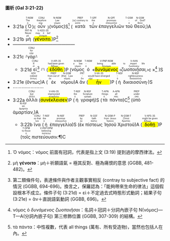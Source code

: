 #### 圖析 (Gal 3:21-22)

- 3:21a (<RUBY><ruby><ruby>Ὁ<rt>ὁ</rt></ruby><rt>The</rt></ruby><rt>T-NSM</rt></RUBY>)⦇ <RUBY><ruby><ruby>οὖν<rt>οὖν</rt></ruby><rt>therefore</rt></ruby><rt>CONJ</rt></RUBY> ⦈(<RUBY><ruby><ruby>νόμος<rt>νόμος</rt></ruby><rt>Law</rt></ruby><rt>N-NSM</rt></RUBY>)S[^1] (<RUBY><ruby><ruby>κατὰ<rt>κατά</rt></ruby><rt>[is] contrary to</rt></ruby><rt>PREP</rt></RUBY> <RUBY><ruby><ruby>τῶν<rt>ὁ</rt></ruby><rt>the</rt></ruby><rt>T-GPF</rt></RUBY> <RUBY><ruby><ruby>ἐπαγγελιῶν<rt>ἐπαγγελία</rt></ruby><rt>promises</rt></ruby><rt>N-GPF</rt></RUBY> <RUBY><ruby><ruby>τοῦ<rt>ὁ</rt></ruby><rt>-</rt></ruby><rt>T-GSM</rt></RUBY> <RUBY><ruby><ruby>Θεοῦ;<rt>θεός</rt></ruby><rt>of God?</rt></ruby><rt>N-GSM</rt></RUBY>)A 
- 3:21b <RUBY><ruby><ruby>μὴ<rt>μή</rt></ruby><rt>Never</rt></ruby><rt>PRT-N</rt></RUBY> (<RUBY><ruby><ruby><mark class='verb'>γένοιτο.</mark><rt>γίνομαι</rt></ruby><rt>may it be!</rt></ruby><rt>V-ADO-3S</rt></RUBY>)P[^2]
- ——————————————
- 3:21c ⸉<RUBY><ruby><ruby>γὰρ<rt>γάρ</rt></ruby><rt>for</rt></ruby><rt>CONJ</rt></RUBY>⸊
	- 3:21d <RUBY><ruby><ruby>εἰ<rt>εἰ</rt></ruby><rt>If</rt></ruby><rt>CONJ</rt></RUBY>[^3] ⸉⸊ (<RUBY><ruby><ruby><mark class='verb'>ἐδόθη</mark><rt>δίδωμι</rt></ruby><rt>had been given</rt></ruby><rt>V-API-3S</rt></RUBY>)P (<RUBY><ruby><ruby>νόμος<rt>νόμος</rt></ruby><rt>a law</rt></ruby><rt>N-NSM</rt></RUBY> <RUBY><ruby><ruby>ὁ<rt>ὁ</rt></ruby><rt>-</rt></ruby><rt>T-NSM</rt></RUBY> «<RUBY><ruby><ruby><mark class='ptc'>δυνάμενος</mark><rt>δύναμαι</rt></ruby><rt>being able</rt></ruby><rt>V-PNP-NSM</rt></RUBY> ‹<RUBY><ruby><ruby><em>ζωοποιῆσαι,</em><rt>ζωοποιέω</rt></ruby><rt>to impart life</rt></ruby><rt>V-AAN</rt></RUBY>›c »[^4] )S
- 3:21e (<RUBY><ruby><ruby>ὄντως<rt>ὄντως</rt></ruby><rt>indeed</rt></ruby><rt>ADV</rt></RUBY>)A (<RUBY><ruby><ruby>ἐκ<rt>ἐκ</rt></ruby><rt>from out of</rt></ruby><rt>PREP</rt></RUBY> <RUBY><ruby><ruby>νόμου<rt>νόμος</rt></ruby><rt>[the] Law</rt></ruby><rt>N-GSM</rt></RUBY>)A <RUBY><ruby><ruby>ἂν<rt>ἄν</rt></ruby><rt>-</rt></ruby><rt>PRT</rt></RUBY> (<RUBY><ruby><ruby><mark class='verb'>ἦν</mark><rt>εἰμί</rt></ruby><rt>would have emerged</rt></ruby><rt>V-IAI-3S</rt></RUBY>)P (<RUBY><ruby><ruby>ἡ<rt>ὁ</rt></ruby><rt>-</rt></ruby><rt>T-NSF</rt></RUBY> <RUBY><ruby><ruby>δικαιοσύνη·<rt>δικαιοσύνη</rt></ruby><rt>righteousness</rt></ruby><rt>N-NSF</rt></RUBY>)S
- ⋯⋯⋯⋯⋯⋯⋯
- 3:22a <RUBY><ruby><ruby>ἀλλὰ<rt>ἀλλά</rt></ruby><rt>but</rt></ruby><rt>CONJ</rt></RUBY> (<RUBY><ruby><ruby><mark class='verb'>συνέκλεισεν</mark><rt>συγκλείω</rt></ruby><rt>imprisoned</rt></ruby><rt>V-AAI-3S</rt></RUBY>)P (<RUBY><ruby><ruby>ἡ<rt>ὁ</rt></ruby><rt>the</rt></ruby><rt>T-NSF</rt></RUBY> <RUBY><ruby><ruby>γραφὴ<rt>γραφή</rt></ruby><rt>Scripture</rt></ruby><rt>N-NSF</rt></RUBY>)S (<RUBY><ruby><ruby>τὰ<rt>ὁ</rt></ruby><rt>things</rt></ruby><rt>T-APN</rt></RUBY> <RUBY><ruby><ruby>πάντα<rt>πᾶς</rt></ruby><rt>all</rt></ruby><rt>A-APN</rt></RUBY>)C[^5] (<RUBY><ruby><ruby>ὑπὸ<rt>ὑπό</rt></ruby><rt>under</rt></ruby><rt>PREP</rt></RUBY> <RUBY><ruby><ruby>ἁμαρτίαν,<rt>ἁμαρτία</rt></ruby><rt>sin</rt></ruby><rt>N-ASF</rt></RUBY>)A 
	- 3:22b <RUBY><ruby><ruby>ἵνα<rt>ἵνα</rt></ruby><rt>so that</rt></ruby><rt>CONJ</rt></RUBY> (<RUBY><ruby><ruby>ἡ<rt>ὁ</rt></ruby><rt>the</rt></ruby><rt>T-NSF</rt></RUBY> <RUBY><ruby><ruby>ἐπαγγελία<rt>ἐπαγγελία</rt></ruby><rt>promise</rt></ruby><rt>N-NSF</rt></RUBY>)S (<RUBY><ruby><ruby>ἐκ<rt>ἐκ</rt></ruby><rt>by</rt></ruby><rt>PREP</rt></RUBY> <RUBY><ruby><ruby>πίστεως<rt>πίστις</rt></ruby><rt>faith</rt></ruby><rt>N-GSF</rt></RUBY> <RUBY><ruby><ruby>Ἰησοῦ<rt>Ἰησοῦς</rt></ruby><rt>from Jesus</rt></ruby><rt>N-GSM-P</rt></RUBY> <RUBY><ruby><ruby>Χριστοῦ<rt>Χριστός</rt></ruby><rt>Christ</rt></ruby><rt>N-GSM-T</rt></RUBY>)A (<RUBY><ruby><ruby><mark class='verb'>δοθῇ</mark><rt>δίδωμι</rt></ruby><rt>might be given</rt></ruby><rt>V-APS-3S</rt></RUBY>)P (<RUBY><ruby><ruby>τοῖς<rt>ὁ</rt></ruby><rt>to those</rt></ruby><rt>T-DPM</rt></RUBY> <RUBY><ruby><ruby><em>πιστεύουσιν.¶</em><rt>πιστεύω</rt></ruby><rt>believing</rt></ruby><rt>V-PAP-DPM</rt></RUBY>)C


[^1]: Ὁ νόμος：νόμος 前面有冠詞，代表是指上文 (3:19) 提到過的摩西律法。
[^2]: μὴ **γένοιτο**：μὴ＋祈願語氣 = 極其反對、極為痛恨的意思 (GGBB, 481-482)。
[^3]: 第二類條件句，表達條件與作者主觀事實相反 (contray to subjective fact) 的情況 (GGBB, 694-696)。換言之，保羅認為：「能夠帶來生命的律法」這個假設根本不成立。條件子句 (3:21d) = εἰ＋不定過去式時態形式動詞；結果子句 (3:21e) = ἂν＋直說語氣動詞 (GGBB, 696)。
[^4]: νόμος ὁ _δυνάμενος_ _ζωοποιῆσαι_：名詞＋冠詞＋分詞內嵌子句  N(νόμος)—T—A(分詞內嵌子句) 第三修飾位置 (GGBB, 307-309) 的結構。
[^5]: τὰ πάντα：中性複數，代表 all things (萬有、所有受造物)，當然也包括人在內。
